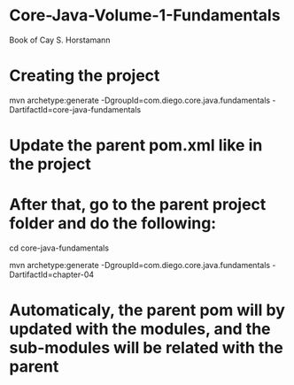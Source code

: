 # Core-Java-Volume-1-Fundamentals
Book of Cay S. Horstamann

# Creating the project
mvn archetype:generate -DgroupId=com.diego.core.java.fundamentals -DartifactId=core-java-fundamentals

# Update the parent pom.xml like in the project
# After that, go to the parent project folder and do the following:

cd core-java-fundamentals

mvn archetype:generate -DgroupId=com.diego.core.java.fundamentals -DartifactId=chapter-04

# Automaticaly, the parent pom will by updated with the modules, and the sub-modules will be related with the parent


